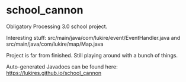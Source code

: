 # school_cannon
Obligatory Processing 3.0 school project.


Interesting stuff:
src/main/java/com/lukire/event/EventHandler.java
and
src/main/java/com/lukire/map/Map.java


Project is far from finished.
Still playing around with a bunch of things.


Auto-generated Javadocs can be found here:
https://lukires.github.io/school_cannon
